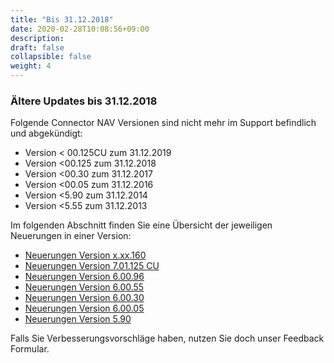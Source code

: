 ```yaml
---
title: "Bis 31.12.2018"
date: 2020-02-28T10:08:56+09:00
description: 
draft: false
collapsible: false
weight: 4
---
```

### Ältere Updates bis 31.12.2018

Folgende Connector NAV Versionen sind nicht mehr im Support befindlich und abgekündigt:

- Version < 00.125CU zum 31.12.2019
- Version <00.125 zum 31.12.2018
- Version <00.30 zum 31.12.2017
- Version <00.05 zum 31.12.2016
- Version <5.90 zum 31.12.2014
- Version <5.55 zum 31.12.2013

Im folgenden Abschnitt finden Sie eine Übersicht der jeweiligen Neuerungen in einer Version:

- [Neuerungen Version x.xx.160](\files\newandplanned\2018\NeuerungenVersionVxxx160.pdf)
- [Neuerungen Version 7.01.125 CU](\files\newandplanned\2018\NeuerungenVersionV701125.pdf)
- [Neuerungen Version 6.00.96](\files\newandplanned\2018\NeuerungenVersionV60096.pdf)
- [Neuerungen Version 6.00.55](\files\newandplanned\2018\NeuerungenVersionV60055.pdf)
- [Neuerungen Version 6.00.30](\files\newandplanned\2018\NeuerungenVersionV60030.pdf)
- [Neuerungen Version 6.00.05](\files\newandplanned\2018\NeuerungenVersionV60005.pdf)
- [Neuerungen Version 5.90](\files\newandplanned\2018\NeuerungenVersionV590.pdf)

Falls Sie Verbesserungsvorschläge haben, nutzen Sie doch unser Feedback Formular.